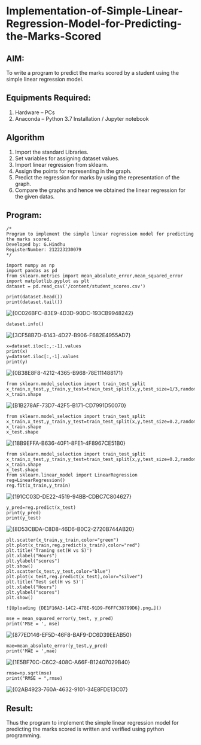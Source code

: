 # Implementation-of-Simple-Linear-Regression-Model-for-Predicting-the-Marks-Scored

## AIM:
To write a program to predict the marks scored by a student using the simple linear regression model.

## Equipments Required:
1. Hardware – PCs
2. Anaconda – Python 3.7 Installation / Jupyter notebook

## Algorithm
1. Import the standard Libraries.
2. Set variables for assigning dataset values.
3. Import linear regression from sklearn.
4. Assign the points for representing in the graph.
5. Predict the regression for marks by using the representation of the graph.
6. Compare the graphs and hence we obtained the linear regression for the given datas.

   

## Program:
```
/*
Program to implement the simple linear regression model for predicting the marks scored.
Developed by: G.Hindhu
RegisterNumber: 212223230079 
*/
```
```
import numpy as np
import pandas as pd
from sklearn.metrics import mean_absolute_error,mean_squared_error
import matplotlib.pyplot as plt
dataset = pd.read_csv('/content/student_scores.csv')
```
```
print(dataset.head())
print(dataset.tail())
```
![{0C026BFC-83E9-4D3D-90DC-193CB9948242}](https://github.com/user-attachments/assets/d60f5bcc-e718-438d-bcfa-c60df6b20bbe)
```
dataset.info()
```

![{3CF58B7D-6143-4D27-B906-F682E4955AD7}](https://github.com/user-attachments/assets/9d5212ac-1d45-4a5d-9652-09f3b3debe63)
```
x=dataset.iloc[:,:-1].values
print(x)
y=dataset.iloc[:,-1].values
print(y)
```

![{0B38E8F8-4212-4365-B968-78E111488171}](https://github.com/user-attachments/assets/dfc0ff33-102f-4a76-9eb0-b7fe00bc0d3f)
```
from sklearn.model_selection import train_test_split
x_train,x_test,y_train,y_test=train_test_split(x,y,test_size=1/3,random_state=0)
x_train.shape
```

![{B1B278AF-73D7-42F5-B171-CD7991D50070}](https://github.com/user-attachments/assets/c814fc39-f038-4db3-ad1c-09e9b55c1bb0)
```
from sklearn.model_selection import train_test_split
x_train,x_test,y_train,y_test=train_test_split(x,y,test_size=0.2,random_state=0)
x_train.shape
x_test.shape
```

![{18B9EFFA-B636-40F1-8FE1-4F8967CE51B0}](https://github.com/user-attachments/assets/f67565a0-f346-4c13-8915-cc84e0b67f62)
```
from sklearn.model_selection import train_test_split
x_train,x_test,y_train,y_test=train_test_split(x,y,test_size=0.2,random_state=0)
x_train.shape
x_test.shape
from sklearn.linear_model import LinearRegression
reg=LinearRegression()
reg.fit(x_train,y_train)
```

![{191CC03D-DE22-4519-94BB-CDBC7C804627}](https://github.com/user-attachments/assets/dfaedb7d-09e8-414d-86be-850d37f0b2dd)


```
y_pred=reg.predict(x_test)
print(y_pred)
print(y_test)
```

![{8D53CBDA-C8D8-46D6-B0C2-2720B744AB20}](https://github.com/user-attachments/assets/e0fa39b3-36d7-4085-abc3-120897db7011)

```
plt.scatter(x_train,y_train,color="green")
plt.plot(x_train,reg.predict(x_train),color="red")
plt.title('Traning set(H vs S)')
plt.xlabel("Hours")
plt.ylabel("scores")
plt.show()
plt.scatter(x_test,y_test,color="blue")
plt.plot(x_test,reg.predict(x_test),color="silver")
plt.title('Test set(H vs S)')
plt.xlabel("Hours")
plt.ylabel("scores")
plt.show()

![Uploading {DE1F16A3-14C2-478E-91D9-F6FFC38799D6}.png…]()

```
```
mse = mean_squared_error(y_test, y_pred)
print('MSE = ', mse)
```
![{877ED146-EF5D-46F8-BAF9-DC6D39EEAB50}](https://github.com/user-attachments/assets/5a8d7b07-3e71-4908-b141-2452d576285c)
```
mae=mean_absolute_error(y_test,y_pred)
print('MAE = ',mae)
```
![{1E5BF70C-C6C2-408C-A66F-B12407029B40}](https://github.com/user-attachments/assets/3ad4eef7-86db-4a11-8a6f-ac06034c0286)
```
rmse=np.sqrt(mse)
print("RMSE = ",rmse)
```

![{02AB4923-760A-4632-9101-34E8FDE13C07}](https://github.com/user-attachments/assets/53a4da3b-6e68-4b20-a220-bd53379d1c2b)




## Result:
Thus the program to implement the simple linear regression model for predicting the marks scored is written and verified using python programming.
